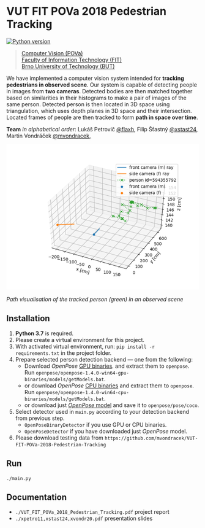 # VUT FIT POVa 2018 Pedestrian Tracking

[![Python version](https://img.shields.io/badge/Python-3-blue.svg?style=flat-square)](https://www.python.org/)

> [Computer Vision (POVa)](https://www.fit.vutbr.cz/study/courses/index.php.en?id=12895)<br/>
> [Faculty of Information Technology (FIT)](http://www.fit.vutbr.cz/.en)<br/>
> [Brno University of Technology (BUT)](https://www.vutbr.cz/en/)

We have implemented a computer vision system intended for **tracking pedestrians in observed scene**. Our system is capable of detecting people in images from **two cameras**. Detected bodies are then matched together based on similarities in their histograms to make a pair of images of the same person. Detected person is then located in 3D space using triangulation, which uses depth planes in 3D space and their intersection. Located frames of people are then tracked to form **path in space over time**.

**Team** *in alphabetical order*: Lukáš Petrovič [@flaxh](https://github.com/flaxh), Filip Šťastný [@xstast24](https://github.com/xstast24), Martin Vondráček [@mvondracek](https://github.com/mvondracek), 

![Tracking visualisation](https://raw.githubusercontent.com/mvondracek/VUT-FIT-POVa-2018-Pedestrian-Tracking/master/doc/s3_single_3fps.png)

*Path visualisation of the tracked person (green) in an observed scene*

## Installation

1) **Python 3.7** is required.
2) Please create a virtual environment for this project.
3) With activated virtual environment, run: `pip install -r requirements.txt` in the project folder.
4) Prepare selected person detection backend — one from the following:
   * Download *OpenPose*  [GPU binaries](https://github.com/CMU-Perceptual-Computing-Lab/openpose/releases/download/v1.4.0/openpose-1.4.0-win64-gpu-binaries_recommended.zip).
     and extract them to `openpose`. Run `openpose/openpose-1.4.0-win64-gpu-binaries/models/getModels.bat`.
   * or download *OpenPose* [CPU binaries](https://github.com/CMU-Perceptual-Computing-Lab/openpose/releases/download/v1.4.0/openpose-1.4.0-win64-cpu-binaries.zip)
     and extract them to `openpose`. Run `openpose/openpose-1.4.0-win64-cpu-binaries/models/getModels.bat`.
   * or download just [*OpenPose* model](http://posefs1.perception.cs.cmu.edu/OpenPose/models/pose/coco/pose_iter_440000.caffemodel)
     and save it to `openpose/pose/coco`.
5) Select detector used in `main.py` according to your detection backend from previous step.
   * `OpenPoseBinaryDetector` if you use GPU or CPU binaries.
   * `OpenPoseDetector` if you have downloaded just *OpenPose* model.
6) Please download testing data from `https://github.com/mvondracek/VUT-FIT-POVa-2018-Pedestrian-Tracking`

## Run

~~~
./main.py
~~~

## Documentation

* `./VUT_FIT_POVa_2018_Pedestrian_Tracking.pdf` project report
* `./xpetro11,xstast24,xvondr20.pdf` presentation slides
